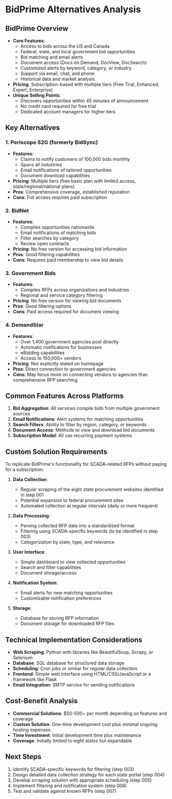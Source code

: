 # BidPrime Alternatives Analysis

## BidPrime Overview
- **Core Features**:
  - Access to bids across the US and Canada
  - Federal, state, and local government bid opportunities
  - Bid matching and email alerts
  - Document access (Docs on Demand, DocView, DocSearch)
  - Customized alerts by keyword, category, or industry
  - Support via email, chat, and phone
  - Historical data and market analysis
- **Pricing**: Subscription-based with multiple tiers (Free Trial, Enhanced, Expert, Enterprise)
- **Unique Selling Points**: 
  - Discovers opportunities within 45 minutes of announcement
  - No credit card required for free trial
  - Dedicated account managers for higher tiers

## Key Alternatives

### 1. Periscope S2G (formerly BidSync)
- **Features**:
  - Claims to notify customers of 100,000 bids monthly
  - Spans all industries
  - Email notifications of tailored opportunities
  - Document download capabilities
- **Pricing**: Multiple tiers (free basic plan with limited access, state/regional/national plans)
- **Pros**: Comprehensive coverage, established reputation
- **Cons**: Full access requires paid subscription

### 2. BidNet
- **Features**:
  - Compiles opportunities nationwide
  - Email notifications of matching bids
  - Filter searches by category
  - Review open contracts
- **Pricing**: No free version for accessing bid information
- **Pros**: Good filtering capabilities
- **Cons**: Requires paid membership to view bid details

### 3. Government Bids
- **Features**:
  - Compiles RFPs across organizations and industries
  - Regional and service category filtering
- **Pricing**: No free version for viewing bid documents
- **Pros**: Good filtering options
- **Cons**: Paid access required for document viewing

### 4. DemandStar
- **Features**:
  - Over 1,400 government agencies post directly
  - Automatic notifications for businesses
  - eBidding capabilities
  - Access to 150,000+ vendors
- **Pricing**: Not explicitly stated on homepage
- **Pros**: Direct connection to government agencies
- **Cons**: May focus more on connecting vendors to agencies than comprehensive RFP searching

## Common Features Across Platforms
1. **Bid Aggregation**: All services compile bids from multiple government sources
2. **Email Notifications**: Alert systems for matching opportunities
3. **Search Filters**: Ability to filter by region, category, or keywords
4. **Document Access**: Methods to view and download bid documents
5. **Subscription Model**: All use recurring payment systems

## Custom Solution Requirements
To replicate BidPrime's functionality for SCADA-related RFPs without paying for a subscription:

1. **Data Collection**:
   - Regular scraping of the eight state procurement websites identified in step 001
   - Potential expansion to federal procurement sites
   - Automated collection at regular intervals (daily or more frequent)

2. **Data Processing**:
   - Parsing collected RFP data into a standardized format
   - Filtering using SCADA-specific keywords (to be identified in step 003)
   - Categorization by state, type, and relevance

3. **User Interface**:
   - Simple dashboard to view collected opportunities
   - Search and filter capabilities
   - Document storage/access

4. **Notification System**:
   - Email alerts for new matching opportunities
   - Customizable notification preferences

5. **Storage**:
   - Database for storing RFP information
   - Document storage for downloaded RFP files

## Technical Implementation Considerations
- **Web Scraping**: Python with libraries like BeautifulSoup, Scrapy, or Selenium
- **Database**: SQL database for structured data storage
- **Scheduling**: Cron jobs or similar for regular data collection
- **Frontend**: Simple web interface using HTML/CSS/JavaScript or a framework like Flask
- **Email Integration**: SMTP service for sending notifications

## Cost-Benefit Analysis
- **Commercial Solutions**: $50-500+ per month depending on features and coverage
- **Custom Solution**: One-time development cost plus minimal ongoing hosting expenses
- **Time Investment**: Initial development time plus maintenance
- **Coverage**: Initially limited to eight states but expandable

## Next Steps
1. Identify SCADA-specific keywords for filtering (step 003)
2. Design detailed data collection strategy for each state portal (step 004)
3. Develop scraping solution with appropriate scheduling (step 005)
4. Implement filtering and notification system (step 006)
5. Test and validate against known RFPs (step 007)
